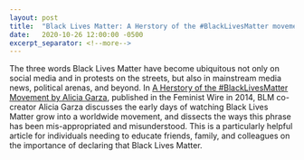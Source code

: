 ```yaml
---
layout: post
title:  "Black Lives Matter: A Herstory of the #BlackLivesMatter movement by Alicia Garza"
date:   2020-10-26 12:00:00 -0500
excerpt_separator: <!--more-->
---
```

The three words Black Lives Matter have become ubiquitous not only on social media and in protests on the streets, but also in mainstream media news, political arenas, and beyond. In [A Herstory of the #BlackLivesMatter Movement by Alicia Garza][herstory], <!--more--> published in the Feminist Wire in 2014, BLM co-creator Alicia Garza discusses the early days of watching Black Lives Matter grow into a worldwide movement, and dissects the ways this phrase has been mis-appropriated and misunderstood. This is a particularly helpful article for individuals needing to educate friends, family, and colleagues on the importance of declaring that Black Lives Matter.

[herstory]: http://r20.rs6.net/tn.jsp?f=001ZKQGP_igjgjhvuEm51_fiJUxuk3RGJtJs4cDzQm70fdTQPE5Jo6JLPIrAzYahYm6ZqDr2pWQOY78gmH8pUPpJK5tkBbICj9r0jVEFAcMykIP2utES5Q5Fp2owSVt5inEPLSMBnsQWap-wJi1_eRHYA-MqsG6W_koBUvLZQCBxKOIEoSMWJb3k-FLef4v_2QyuiFeTWiBAONWqZDHiLTiPG_1VV2uQtfghs8OEVIZ_sLpWbpidktK6dlBekkzeVNNqRq8e-7EXp6dPkKXd6w36I5Lofzjd24BQNuasP8CfLg6VndDkXx1NvIxFXWNJqxU1jNrFm777fR1BRjxWPDY84TgA92rLBueYLjCchTgh6o_XDlLIJNac3EP6-vhgquleoW7vLf9QvVhlKhV6mezgs0XEnh2LxZJkxDD6dUQn4_GuTS322TAkTqhN6WmVYOf_phGL2hI-tXQnUZOJcVmG6SRS3OfPEcrEM6unLR81RAlUkB-u4cTCePCfTtkGMRpntEkuixin_ut9D-hPbVx9yg9oSBQtolTOSCrvt-dCx3UtAEI7qpose-_jf2a9EjzoUXb2ivHsfknryvG0ugI9KPV69FNKOeYq-HCRNyhEjc6P9RlNUJfi5IgilSm2uMg_3FzgMMB3WQDQkXpurJFEb_0hDLQgeA4UchSniYLs3pSOMnlIwvSiErzXJgimY9uhnfpdxN5Bu1QlfJvPO8_BnOjH8Ir4WBi5AHBCPaXIZkjkBsy6X35Yb-Au9iLionIrvrAn2WlHqk=&c=X-Xj79XZXuIdhBlvfQC8L7gdwwPrL1nBMTomI8U3D4yxOvZOrzPuQA==&ch=KfXubIvZi82hWsIEM2YhD8h5LZ1_QLV2v0AbzpDTh-O2H1PzJ53r_Q==